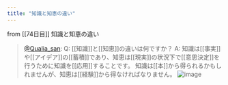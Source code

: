 ```yaml
---
title: "知識と知恵の違い"
---
```


from [[74日目]]
知識と知恵の違い
> [@Qualia_san](https://twitter.com/Qualia_san/status/1630561489034817537?s=20): Q: [[知識]]と[[知恵]]の違いは何ですか？
> A: 知識は[[事実]]や[[アイデア]]の[[蓄積]]であり、知恵は[[現実]]の状況下で[[意思決定]]を行うために知識を[[応用]]することです。
> 知識は[[本]]から得られるかもしれませんが、知恵は[[経験]]から得なければなりません。
> ![image](https://pbs.twimg.com/media/FqDrBjOaAAAzKgP.png)

